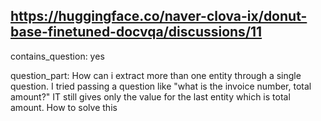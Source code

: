 ## https://huggingface.co/naver-clova-ix/donut-base-finetuned-docvqa/discussions/11

contains_question: yes

question_part: How can i extract more than one entity through a single question. I tried passing a question like "what is the invoice number, total amount?" IT still gives only the value for the last entity which is total amount. How to solve this